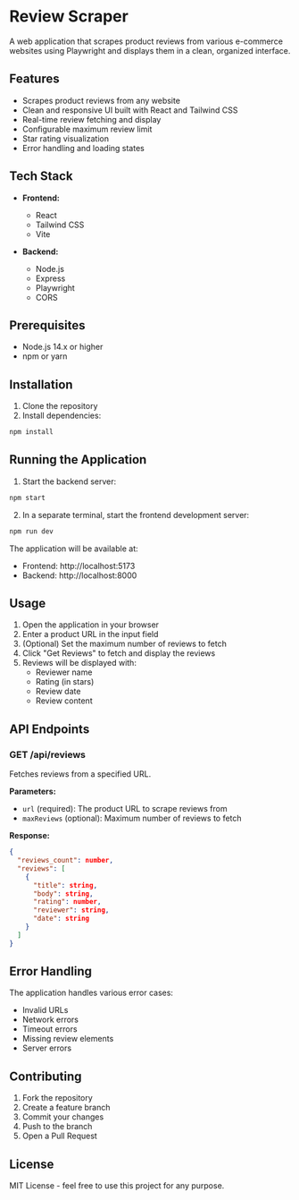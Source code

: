 # Review Scraper

A web application that scrapes product reviews from various e-commerce websites using Playwright and displays them in a clean, organized interface.

## Features

- Scrapes product reviews from any website
- Clean and responsive UI built with React and Tailwind CSS
- Real-time review fetching and display
- Configurable maximum review limit
- Star rating visualization
- Error handling and loading states

## Tech Stack

- **Frontend:**
  - React
  - Tailwind CSS
  - Vite

- **Backend:**
  - Node.js
  - Express
  - Playwright
  - CORS

## Prerequisites

- Node.js 14.x or higher
- npm or yarn

## Installation

1. Clone the repository
2. Install dependencies:
```bash
npm install
```

## Running the Application

1. Start the backend server:
```bash
npm start
```

2. In a separate terminal, start the frontend development server:
```bash
npm run dev
```

The application will be available at:
- Frontend: http://localhost:5173
- Backend: http://localhost:8000

## Usage

1. Open the application in your browser
2. Enter a product URL in the input field
3. (Optional) Set the maximum number of reviews to fetch
4. Click "Get Reviews" to fetch and display the reviews
5. Reviews will be displayed with:
   - Reviewer name
   - Rating (in stars)
   - Review date
   - Review content

## API Endpoints

### GET /api/reviews

Fetches reviews from a specified URL.

**Parameters:**
- `url` (required): The product URL to scrape reviews from
- `maxReviews` (optional): Maximum number of reviews to fetch

**Response:**
```json
{
  "reviews_count": number,
  "reviews": [
    {
      "title": string,
      "body": string,
      "rating": number,
      "reviewer": string,
      "date": string
    }
  ]
}
```

## Error Handling

The application handles various error cases:
- Invalid URLs
- Network errors
- Timeout errors
- Missing review elements
- Server errors

## Contributing

1. Fork the repository
2. Create a feature branch
3. Commit your changes
4. Push to the branch
5. Open a Pull Request

## License

MIT License - feel free to use this project for any purpose.
